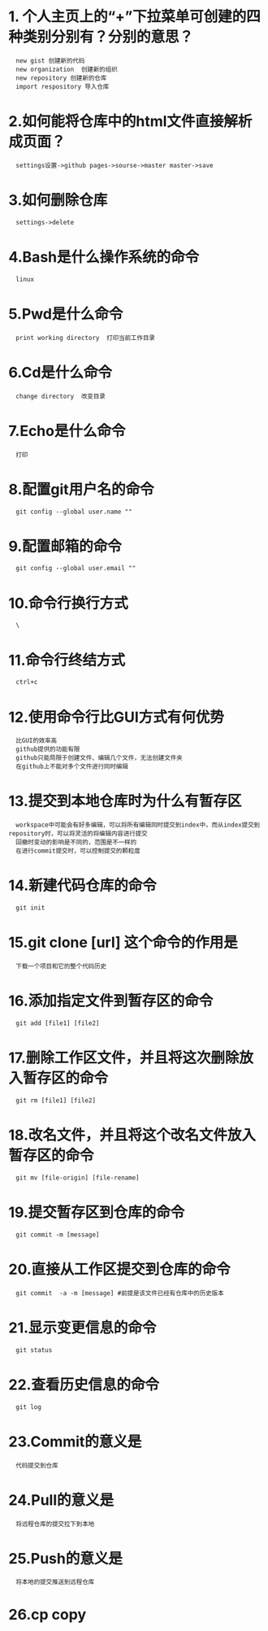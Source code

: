 # 1. 个人主页上的“+”下拉菜单可创建的四种类别分别有？分别的意思？
      new gist 创建新的代码
      new organization  创建新的组织
      new repository 创建新的仓库
      import respository 导入仓库

# 2.如何能将仓库中的html文件直接解析成页面？
      settings设置->github pages->sourse->master master->save 

# 3.如何删除仓库
      settings->delete

# 4.Bash是什么操作系统的命令
      linux

# 5.Pwd是什么命令
      print working directory  打印当前工作目录

# 6.Cd是什么命令
      change directory  改变目录

# 7.Echo是什么命令
      打印 

# 8.配置git用户名的命令
      git config --global user.name ""

# 9.配置邮箱的命令
      git config --global user.email ""

# 10.命令行换行方式
      \

# 11.命令行终结方式
      ctrl+c

# 12.使用命令行比GUI方式有何优势
      比GUI的效率高
      github提供的功能有限 
      github只能局限于创建文件、编辑几个文件，无法创建文件夹
      在github上不能对多个文件进行同时编辑

# 13.提交到本地仓库时为什么有暂存区
      workspace中可能会有好多编辑，可以将所有编辑同时提交到index中，而从index提交到repository时，可以将灵活的将编辑内容进行提交
      回撤时变动的影响是不同的，范围是不一样的
      在进行commit提交时，可以控制提交的颗粒度

# 14.新建代码仓库的命令
      git init

# 15.git clone [url] 这个命令的作用是
      下载一个项目和它的整个代码历史

# 16.添加指定文件到暂存区的命令
      git add [file1] [file2]

# 17.删除工作区文件，并且将这次删除放入暂存区的命令
      git rm [file1] [file2]

# 18.改名文件，并且将这个改名文件放入暂存区的命令
      git mv [file-origin] [file-rename]

# 19.提交暂存区到仓库的命令
      git commit -m [message]

# 20.直接从工作区提交到仓库的命令
      git commit  -a -m [message] #前提是该文件已经有仓库中的历史版本

# 21.显示变更信息的命令
      git status

# 22.查看历史信息的命令
      git log

# 23.Commit的意义是
      代码提交到仓库

# 24.Pull的意义是
      将远程仓库的提交拉下到本地

# 25.Push的意义是
      将本地的提交推送到远程仓库

# 26.cp   copy

